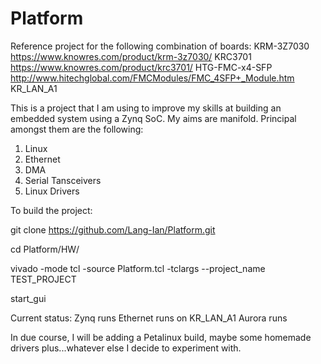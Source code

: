 # Platform
Reference project for the following combination of boards:
  KRM-3Z7030        https://www.knowres.com/product/krm-3z7030/
  KRC3701           https://www.knowres.com/product/krc3701/
  HTG-FMC-x4-SFP    http://www.hitechglobal.com/FMCModules/FMC_4SFP+_Module.htm
  KR_LAN_A1

This is a project that I am using to improve my skills at building an embedded system using a Zynq SoC.  My aims are manifold.  Principal amongst them are the following:

1)  Linux
2)  Ethernet
3)  DMA
4)  Serial Tansceivers
5)  Linux Drivers

To build the project:

  git clone https://github.com/Lang-Ian/Platform.git
  
  cd Platform/HW/
  
  vivado -mode tcl -source Platform.tcl -tclargs --project_name TEST_PROJECT
  
  start_gui

Current status:
  Zynq runs
  Ethernet runs on KR_LAN_A1
  Aurora runs

In due course, I will be adding a Petalinux build, maybe some homemade drivers plus...whatever else I decide to experiment with.
